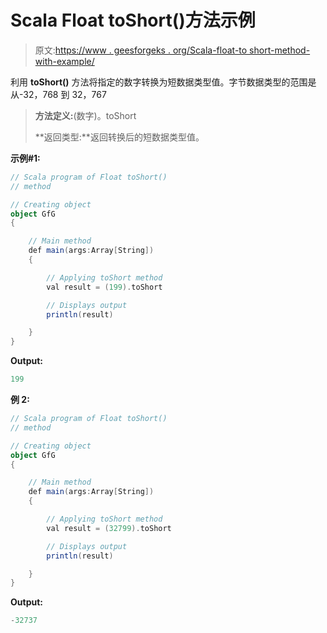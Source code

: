 # Scala Float toShort()方法示例

> 原文:[https://www . geesforgeks . org/Scala-float-to short-method-with-example/](https://www.geeksforgeeks.org/scala-float-toshort-method-with-example/)

利用 **toShort()** 方法将指定的数字转换为短数据类型值。字节数据类型的范围是从-32，768 到 32，767

> **方法定义:**(数字)。toShort
> 
> **返回类型:**返回转换后的短数据类型值。

**示例#1:**

```scala
// Scala program of Float toShort()
// method

// Creating object
object GfG
{ 

    // Main method
    def main(args:Array[String])
    {

        // Applying toShort method
        val result = (199).toShort

        // Displays output
        println(result)

    }
} 
```

**Output:**

```scala
199

```

**例 2:**

```scala
// Scala program of Float toShort()
// method

// Creating object
object GfG
{ 

    // Main method
    def main(args:Array[String])
    {

        // Applying toShort method
        val result = (32799).toShort

        // Displays output
        println(result)

    }
} 
```

**Output:**

```scala
-32737

```